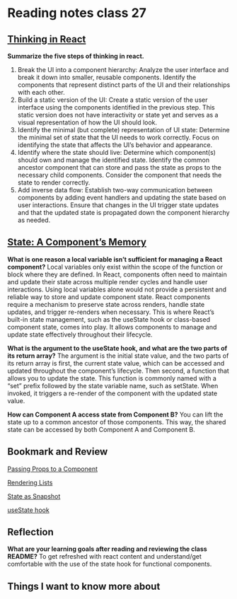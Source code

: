 # Reading notes class 27

## [Thinking in React](https://react.dev/learn/thinking-in-react)

**Summarize the five steps of thinking in react.**

1. Break the UI into a component hierarchy: Analyze the user interface and break it down into smaller, reusable components. Identify the components that represent distinct parts of the UI and their relationships with each other.
2. Build a static version of the UI: Create a static version of the user interface using the components identified in the previous step. This static version does not have interactivity or state yet and serves as a visual representation of how the UI should look.
3. Identify the minimal (but complete) representation of UI state: Determine the minimal set of state that the UI needs to work correctly. Focus on identifying the state that affects the UI’s behavior and appearance.
4. Identify where the state should live: Determine which component(s) should own and manage the identified state. Identify the common ancestor component that can store and pass the state as props to the necessary child components. Consider the component that needs the state to render correctly.
5. Add inverse data flow: Establish two-way communication between components by adding event handlers and updating the state based on user interactions. Ensure that changes in the UI trigger state updates and that the updated state is propagated down the component hierarchy as needed.

## [State: A Component’s Memory](https://react.dev/learn/state-a-components-memory)

**What is one reason a local variable isn’t sufficient for managing a React component?**
Local variables only exist within the scope of the function or block where they are defined. In React, components often need to maintain and update their state across multiple render cycles and handle user interactions. Using local variables alone would not provide a persistent and reliable way to store and update component state. React components require a mechanism to preserve state across renders, handle state updates, and trigger re-renders when necessary. This is where React’s built-in state management, such as the useState hook or class-based component state, comes into play. It allows components to manage and update state effectively throughout their lifecycle.

**What is the argument to the useState hook, and what are the two parts of its return array?**
The argument is the initial state value, and the two parts of its return array is first, the  current state value, which can be accessed and updated throughout the component’s lifecycle. Then second, a function that allows you to update the state. This function is commonly named with a “set” prefix followed by the state variable name, such as setState. When invoked, it triggers a re-render of the component with the updated state value.

**How can Component A access state from Component B?**
You can lift the state up to a common ancestor of those components. This way, the shared state can be accessed by both Component A and Component B.

## Bookmark and Review

[Passing Props to a Component](https://react.dev/learn/passing-props-to-a-component)

[Rendering Lists](https://react.dev/learn/rendering-lists)

[State as Snapshot](https://react.dev/learn/state-as-a-snapshot)

[useState hook](https://react.dev/reference/react/useState)

## Reflection

**What are your learning goals after reading and reviewing the class README?**
To get refreshed with react content and understand/get comfortable with the use of the state hook for functional components.

## Things I want to know more about
